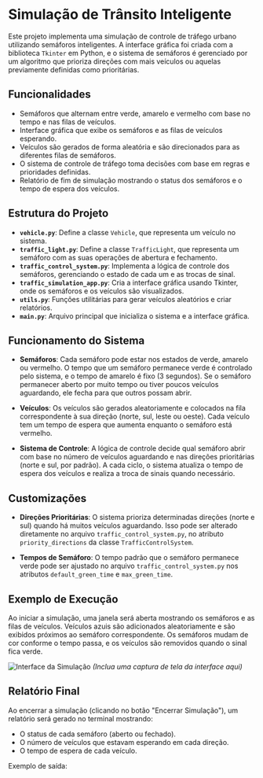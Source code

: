 # Simulação de Trânsito Inteligente

Este projeto implementa uma simulação de controle de tráfego urbano utilizando semáforos inteligentes. A interface gráfica foi criada com a biblioteca `Tkinter` em Python, e o sistema de semáforos é gerenciado por um algoritmo que prioriza direções com mais veículos ou aquelas previamente definidas como prioritárias.

## Funcionalidades

- Semáforos que alternam entre verde, amarelo e vermelho com base no tempo e nas filas de veículos.
- Interface gráfica que exibe os semáforos e as filas de veículos esperando.
- Veículos são gerados de forma aleatória e são direcionados para as diferentes filas de semáforos.
- O sistema de controle de tráfego toma decisões com base em regras e prioridades definidas.
- Relatório de fim de simulação mostrando o status dos semáforos e o tempo de espera dos veículos.

## Estrutura do Projeto

- **`vehicle.py`**: Define a classe `Vehicle`, que representa um veículo no sistema.
- **`traffic_light.py`**: Define a classe `TrafficLight`, que representa um semáforo com as suas operações de abertura e fechamento.
- **`traffic_control_system.py`**: Implementa a lógica de controle dos semáforos, gerenciando o estado de cada um e as trocas de sinal.
- **`traffic_simulation_app.py`**: Cria a interface gráfica usando Tkinter, onde os semáforos e os veículos são visualizados.
- **`utils.py`**: Funções utilitárias para gerar veículos aleatórios e criar relatórios.
- **`main.py`**: Arquivo principal que inicializa o sistema e a interface gráfica.

## Funcionamento do Sistema

- **Semáforos**: Cada semáforo pode estar nos estados de verde, amarelo ou vermelho. O tempo que um semáforo permanece verde é controlado pelo sistema, e o tempo de amarelo é fixo (3 segundos). Se o semáforo permanecer aberto por muito tempo ou tiver poucos veículos aguardando, ele fecha para que outros possam abrir.
  
- **Veículos**: Os veículos são gerados aleatoriamente e colocados na fila correspondente à sua direção (norte, sul, leste ou oeste). Cada veículo tem um tempo de espera que aumenta enquanto o semáforo está vermelho.
  
- **Sistema de Controle**: A lógica de controle decide qual semáforo abrir com base no número de veículos aguardando e nas direções prioritárias (norte e sul, por padrão). A cada ciclo, o sistema atualiza o tempo de espera dos veículos e realiza a troca de sinais quando necessário.

## Customizações

- **Direções Prioritárias**: O sistema prioriza determinadas direções (norte e sul) quando há muitos veículos aguardando. Isso pode ser alterado diretamente no arquivo `traffic_control_system.py`, no atributo `priority_directions` da classe `TrafficControlSystem`.

- **Tempos de Semáforo**: O tempo padrão que o semáforo permanece verde pode ser ajustado no arquivo `traffic_control_system.py` nos atributos `default_green_time` e `max_green_time`.

## Exemplo de Execução

Ao iniciar a simulação, uma janela será aberta mostrando os semáforos e as filas de veículos. Veículos azuis são adicionados aleatoriamente e são exibidos próximos ao semáforo correspondente. Os semáforos mudam de cor conforme o tempo passa, e os veículos são removidos quando o sinal fica verde.

![Interface da Simulação](./screenshot.png) _(Inclua uma captura de tela da interface aqui)_

## Relatório Final

Ao encerrar a simulação (clicando no botão "Encerrar Simulação"), um relatório será gerado no terminal mostrando:

- O status de cada semáforo (aberto ou fechado).
- O número de veículos que estavam esperando em cada direção.
- O tempo de espera de cada veículo.

Exemplo de saída:

